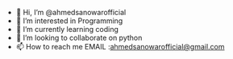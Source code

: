 - 👋 Hi, I’m @ahmedsanowarofficial
- 👀 I’m interested in Programming 
- 🌱 I’m currently learning coding 
- 💞️ I’m looking to collaborate on python 
- 📫 How to reach me EMAIL :ahmedsanowarofficial@gmail.com

<!---
ahmedsanowarofficial/ahmedsanowarofficial is a ✨ special ✨ repository because its `README.md` (this file) appears on your GitHub profile.
You can click the Preview link to take a look at your changes.
--->
